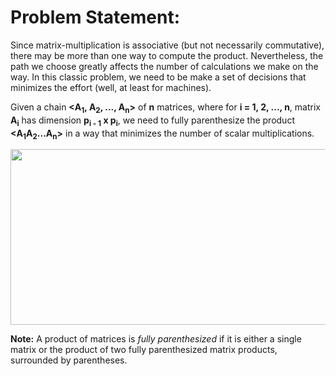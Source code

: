 # Problem Statement: 
Since matrix-multiplication is associative (but not necessarily commutative), there may be more than one way to compute the product.
Nevertheless, the path we choose greatly affects the number of calculations we make on the way. In this classic problem, we need to be 
make a set of decisions that minimizes the effort (well, at least for machines).

Given a chain **<A<sub>1</sub>, A<sub>2</sub>, ..., A<sub>n</sub>>** of **n** matrices, where for **i = 1, 2, ..., n**,
matrix **A<sub>i</sub>** has dimension **p<sub>i - 1</sub> x p<sub>i</sub>**, we need to fully parenthesize the product
**<A<sub>1</sub>A<sub>2</sub>...A<sub>n</sub>>** in a way that minimizes the number of scalar multiplications.

<p align="center">
  <img width="811" height="281" src="https://miro.medium.com/max/1844/1*D_1tbv_wNFJ-rrremAGX4Q.png">
</p>

**Note:** A product of matrices is *fully parenthesized* if it is either a single matrix or the product 
of two fully parenthesized matrix products, surrounded by parentheses.
